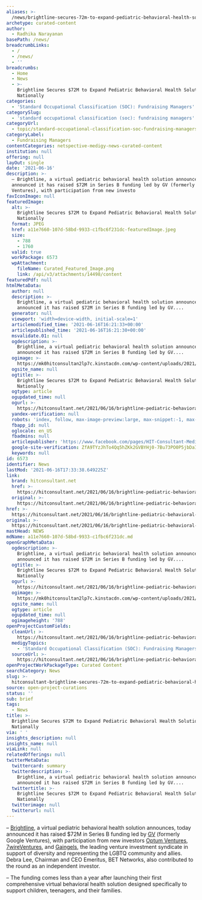```yaml
---
aliases: >-
  /news/brightline-secures-72m-to-expand-pediatric-behavioral-health-solution-nationally
archetype: curated-content
author:
  - Radhika Narayanan
basePath: /news/
breadcrumbLinks:
  - /
  - /news/
  - ''
breadcrumbs:
  - Home
  - News
  - >-
    Brightline Secures $72M to Expand Pediatric Behavioral Health Solution
    Nationally
categories:
  - 'Standard Occupational Classification (SOC): Fundraising Managers'
categorySlug:
  - 'standard occupational classification (soc): fundraising managers'
categoryUrl:
  - topic/standard-occupational-classification-soc-fundraising-managers
categoryLabel:
  - Fundraising Managers
contentCategories: netspective-medigy-news-curated-content
institution: null
offering: null
layOut: single
date: '2021-06-16'
description: >-
  – Brightline, a virtual pediatric behavioral health solution announces, today
  announced it has raised $72M in Series B funding led by GV (formerly Google
  Ventures), with participation from new investo
favIconImage: null
featuredImage:
  alt: >-
    Brightline Secures $72M to Expand Pediatric Behavioral Health Solution
    Nationally
  format: JPEG
  href: a11e7660-107d-58bd-9933-c1fbc6f231dc-featuredImage.jpeg
  size:
    - 788
    - 1760
  valid: true
  workPackage: 6573
  wpAttachment:
    fileName: Curated_Featured_Image.png
    link: /api/v3/attachments/14498/content
featuredPdf: null
htmlMetaData:
  author: null
  description: >-
    Brightline, a virtual pediatric behavioral health solution announces, today
    announced it has raised $72M in Series B funding led by GV....
  generator: null
  viewport: 'width=device-width, initial-scale=1'
  articlemodified_time: '2021-06-16T16:21:33+00:00'
  articlepublished_time: '2021-06-16T16:21:30+00:00'
  msvalidate.01: null
  ogdescription: >-
    Brightline, a virtual pediatric behavioral health solution announces, today
    announced it has raised $72M in Series B funding led by GV....
  ogimage: >-
    https://mk0hitconsultan2lp7c.kinstacdn.com/wp-content/uploads/2021/06/brightline.png
  ogsite_name: null
  ogtitle: >-
    Brightline Secures $72M to Expand Pediatric Behavioral Health Solution
    Nationally
  ogtype: article
  ogupdated_time: null
  ogurl: >-
    https://hitconsultant.net/2021/06/16/brightline-pediatric-behavioral-health-funding/
  yandex-verification: null
  robots: 'index, follow, max-image-preview:large, max-snippet:-1, max-video-preview:-1'
  fbapp_id: null
  oglocale: en_US
  fbadmins: null
  articlepublisher: 'https://www.facebook.com/pages/HIT-Consultant-Media/302199219847409'
  google-site-verification: ZfA9TYzJhTo4Qq5hZKk2GVBYHj0-7Bu73PO0P5jbDaI
  keywords: null
id: 6573
identifier: News
lastMod: '2021-06-16T17:33:38.649225Z'
link:
  brand: hitconsultant.net
  href: >-
    https://hitconsultant.net/2021/06/16/brightline-pediatric-behavioral-health-funding/#.YMo1o6hKhPY
  original: >-
    https://hitconsultant.net/2021/06/16/brightline-pediatric-behavioral-health-funding/#.YMo1o6hKhPY
href: >-
  https://hitconsultant.net/2021/06/16/brightline-pediatric-behavioral-health-funding/#.YMo1o6hKhPY
original: >-
  https://hitconsultant.net/2021/06/16/brightline-pediatric-behavioral-health-funding/#.YMo1o6hKhPY
mastHead: NEWS
mdName: a11e7660-107d-58bd-9933-c1fbc6f231dc.md
openGraphMetaData:
  ogdescription: >-
    Brightline, a virtual pediatric behavioral health solution announces, today
    announced it has raised $72M in Series B funding led by GV....
  ogtitle: >-
    Brightline Secures $72M to Expand Pediatric Behavioral Health Solution
    Nationally
  ogurl: >-
    https://hitconsultant.net/2021/06/16/brightline-pediatric-behavioral-health-funding/
  ogimage: >-
    https://mk0hitconsultan2lp7c.kinstacdn.com/wp-content/uploads/2021/06/brightline.png
  ogsite_name: null
  ogtype: article
  ogupdated_time: null
  ogimageheight: '788'
openProjectCustomFields:
  cleanUrl: >-
    https://hitconsultant.net/2021/06/16/brightline-pediatric-behavioral-health-funding/#.YMo1o6hKhPY
  medigyTopics:
    - 'Standard Occupational Classification (SOC): Fundraising Managers'
  sourceUrl: >-
    https://hitconsultant.net/2021/06/16/brightline-pediatric-behavioral-health-funding/#.YMo1o6hKhPY
openProjectWorkPackageType: Curated Content
searchCategory: News
slug: >-
  hitconsultant-brightline-secures-72m-to-expand-pediatric-behavioral-health-solution-nationally
source: open-project-curations
status: ''
sub: brief
tags:
  - News
title: >-
  Brightline Secures $72M to Expand Pediatric Behavioral Health Solution
  Nationally
via: ' '
insights_description: null
insights_name: null
viaLink: null
relatedOfferings: null
twitterMetaData:
  twittercard: summary
  twitterdescription: >-
    Brightline, a virtual pediatric behavioral health solution announces, today
    announced it has raised $72M in Series B funding led by GV....
  twittertitle: >-
    Brightline Secures $72M to Expand Pediatric Behavioral Health Solution
    Nationally
  twitterimage: null
  twitterurl: null
---
```

<p>– <a href="https://www.hellobrightline.com/">Brightline</a>, a virtual pediatric behavioral health solution announces, today announced it has raised $72M in Series B funding led by <a href="https://www.gv.com/">GV</a> (formerly Google Ventures), with participation from new investors <a href="https://www.optumventures.com/">Optum Ventures</a>, <a href="https://www.7wireventures.com/">7wireVentures</a>, and <a href="https://gaingels.com/">Gaingels</a>, the leading venture investment syndicate in support of diversity and representing the LGBTQ community and allies. Debra Lee, Chairman and CEO Emeritus, BET Networks, also contributed to the round as an independent investor.</p><p>– The funding comes less than a year after launching their first comprehensive virtual behavioral health solution designed specifically to support children, teenagers, and their families.</p>